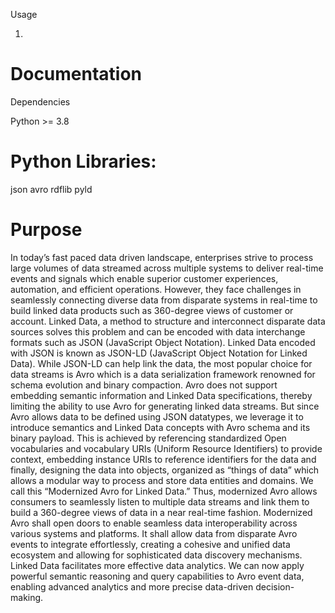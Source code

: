 Usage

1. 

Documentation
=============

Dependencies

Python >= 3.8

Python Libraries:
=================
json
avro
rdflib
pyld

Purpose
=======

In today’s fast paced data driven landscape, enterprises strive to process large volumes of data streamed across multiple systems to deliver real-time events and signals which enable superior customer experiences, automation, and efficient operations. However, they face challenges in seamlessly connecting diverse data from disparate systems in real-time to build linked data products such as 360-degree views of customer or account. Linked Data, a method to structure and interconnect disparate data sources solves this problem and can be encoded with data interchange formats such as JSON (JavaScript Object Notation). Linked Data encoded with JSON is known as JSON-LD (JavaScript Object Notation for Linked Data). 
  While JSON-LD can help link the data, the most popular choice for data streams is Avro which is a data serialization framework renowned for schema evolution and binary compaction. Avro does not support embedding semantic information and Linked Data specifications, thereby limiting the ability to use Avro for generating linked data streams. But since Avro allows data to be defined using JSON datatypes, we leverage it to introduce semantics and Linked Data concepts with Avro schema and its binary payload. This is achieved by referencing standardized Open vocabularies and vocabulary URIs (Uniform Resource Identifiers) to provide context, embedding instance URIs to reference identifiers for the data and finally, designing the data into objects, organized as “things of data” which allows a modular way to process and store data entities and domains. We call this “Modernized Avro for Linked Data.” 
  Thus, modernized Avro allows consumers to seamlessly listen to multiple data streams and link them to build a 360-degree views of data in a near real-time fashion. Modernized Avro shall open doors to enable seamless data interoperability across various systems and platforms. It shall allow data from disparate Avro events to integrate effortlessly, creating a cohesive and unified data ecosystem and allowing for sophisticated data discovery mechanisms. Linked Data facilitates more effective data analytics. We can now apply powerful semantic reasoning and query capabilities to Avro event data, enabling advanced analytics and more precise data-driven decision-making. 
